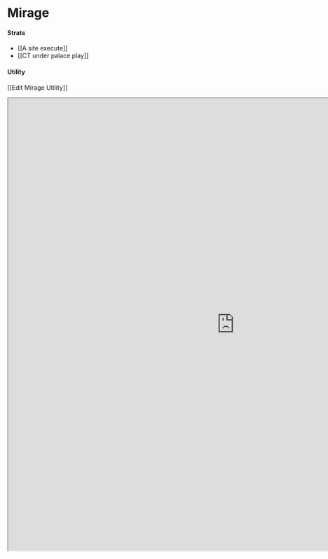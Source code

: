 # Mirage 
#### Strats
- [[A site execute]]
- [[CT under palace play]]
#### Utility
[[Edit Mirage Utility]]
<iframe src="http://164.90.200.189:3000/mirage" width="1032" height="1032" scrolling="no"></iframe>